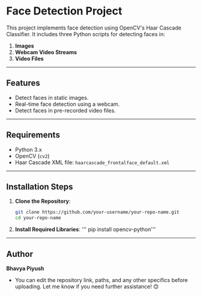 # Face Detection Project

This project implements face detection using OpenCV's Haar Cascade Classifier. It includes three Python scripts for detecting faces in:

1. **Images**
2. **Webcam Video Streams**
3. **Video Files**

---

## Features

- Detect faces in static images.
- Real-time face detection using a webcam.
- Detect faces in pre-recorded video files.

---

## Requirements

- Python 3.x
- OpenCV (`cv2`)
- Haar Cascade XML file: `haarcascade_frontalface_default.xml`

---

## Installation Steps

1. **Clone the Repository**:
   ```bash
   git clone https://github.com/your-username/your-repo-name.git
   cd your-repo-name
2. **Install Required Libraries**:
   ''' pip install opencv-python'''

--- 

## Author
**Bhavya Piyush**
- You can edit the repository link, paths, and any other specifics before uploading. Let me know if you need further assistance! 😊

